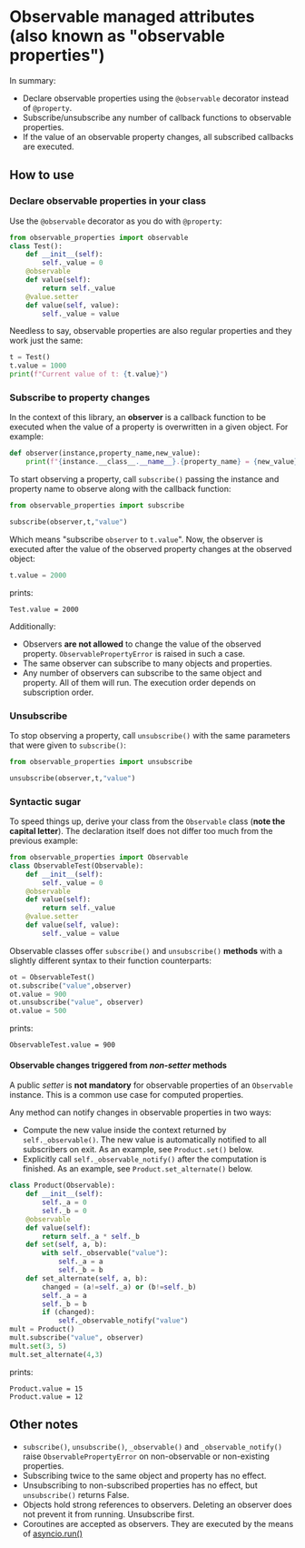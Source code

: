# Observable managed attributes (also known as "observable properties")

In summary:

- Declare observable properties using the `@observable` decorator instead of `@property`.
- Subscribe/unsubscribe any number of callback functions to observable properties.
- If the value of an observable property changes, all subscribed callbacks are executed.

## How to use

### Declare observable properties in your class

Use the `@observable` decorator as you do with `@property`:

```python
from observable_properties import observable
class Test():
    def __init__(self):
        self._value = 0
    @observable
    def value(self):
        return self._value
    @value.setter
    def value(self, value):
        self._value = value
```

Needless to say, observable properties are also regular properties and they work just the same:

```python
t = Test()
t.value = 1000
print(f"Current value of t: {t.value}")
```

### Subscribe to property changes

In the context of this library, an **observer** is a callback function to be executed
when the value of a property is overwritten in a given object. For example:

```python
def observer(instance,property_name,new_value):
    print(f"{instance.__class__.__name__}.{property_name} = {new_value}")
```

To start observing a property, call `subscribe()` passing the instance and property name to observe along with the callback function:

```python
from observable_properties import subscribe

subscribe(observer,t,"value")
```

Which means "subscribe `observer` to `t.value`".
Now, the observer is executed after the value of the observed property changes at the observed object:

```python
t.value = 2000
```

prints:

```text
Test.value = 2000
```

Additionally:

- Observers **are not allowed** to change the value of the observed property.
  `ObservablePropertyError` is raised in such a case.
- The same observer can subscribe to many objects and properties.
- Any number of observers can subscribe to the same object and property.
  All of them will run. The execution order depends on subscription order.

### Unsubscribe

To stop observing a property, call `unsubscribe()` with the same parameters that were given to `subscribe()`:

```python
from observable_properties import unsubscribe

unsubscribe(observer,t,"value")
```

### Syntactic sugar

To speed things up, derive your class from the `Observable` class (**note the capital letter**).
The declaration itself does not differ too much from the previous example:

```python
from observable_properties import Observable
class ObservableTest(Observable):
    def __init__(self):
        self._value = 0
    @observable
    def value(self):
        return self._value
    @value.setter
    def value(self, value):
        self._value = value
```

Observable classes offer `subscribe()` and `unsubscribe()` **methods** with a slightly different
syntax to their function counterparts:

```python
ot = ObservableTest()
ot.subscribe("value",observer)
ot.value = 900
ot.unsubscribe("value", observer)
ot.value = 500
```

prints:

```text
ObservableTest.value = 900
```

#### Observable changes triggered from *non-setter* methods

A public *setter* is **not mandatory** for observable properties of an `Observable` instance.
This is a common use case for computed properties.

Any method can notify changes in observable properties in two ways:

- Compute the new value inside the context returned by `self._observable()`.
  The new value is automatically notified to all subscribers on exit.
  As an example, see `Product.set()` below.
- Explicitly call `self._observable_notify()` after the computation is finished.
  As an example, see `Product.set_alternate()` below.

```python
class Product(Observable):
    def __init__(self):
        self._a = 0
        self._b = 0
    @observable
    def value(self):
        return self._a * self._b
    def set(self, a, b):
        with self._observable("value"):
            self._a = a
            self._b = b
    def set_alternate(self, a, b):
        changed = (a!=self._a) or (b!=self._b)
        self._a = a
        self._b = b
        if (changed):
            self._observable_notify("value")
mult = Product()
mult.subscribe("value", observer)
mult.set(3, 5)
mult.set_alternate(4,3)
```

prints:

```text
Product.value = 15
Product.value = 12
```

## Other notes

- `subscribe()`, `unsubscribe()`, `_observable()` and `_observable_notify()`
  raise `ObservablePropertyError` on non-observable or non-existing properties.
- Subscribing twice to the same object and property has no effect.
- Unsubscribing to non-subscribed properties has no effect, but `unsubscribe()` returns False.
- Objects hold strong references to observers. Deleting an observer does not
  prevent it from running. Unsubscribe first.
- Coroutines are accepted as observers. They are executed by the means of
  [asyncio.run()](https://docs.python.org/3/library/asyncio-runner.html#asyncio.run)
